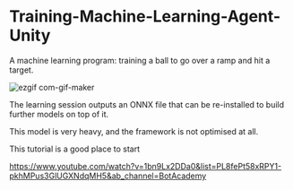# Training-Machine-Learning-Agent-Unity

A machine learning program: training a ball to go over a ramp and hit a target.

![ezgif com-gif-maker](https://user-images.githubusercontent.com/73109076/105433174-0b805c00-5c51-11eb-95e1-afcb616b17cf.gif)

The learning session outputs an ONNX file that can be re-installed to build further models on top of it.

This model is very heavy, and the framework is not optimised at all.

This tutorial is a good place to start 

https://www.youtube.com/watch?v=1bn9Lx2DDa0&list=PL8fePt58xRPY1-pkhMPus3GlUGXNdqMH5&ab_channel=BotAcademy
